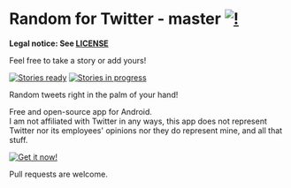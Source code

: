 Random for Twitter - master [![!](https://travis-ci.org/stoyicker/Twizer.svg?branch=master)](https://travis-ci.org/stoyicker/Twizer)
=======

**Legal notice: See [LICENSE](https://raw.githubusercontent.com/Stoyicker/Twizer/master/LICENSE "LICENSE")**

Feel free to take a story or add yours!

[![Stories ready](https://badge.waffle.io/Stoyicker/Twizer.png?label=ready&title=Ready)](https://waffle.io/Stoyicker/Twizer)
[![Stories in progress](https://badge.waffle.io/Stoyicker/Twizer.png?label=in%20progress&title=In%20Progress)](https://waffle.io/Stoyicker/Twizer)

Random tweets right in the palm of your hand!

Free and open-source app for Android.
<br>
I am not affiliated with Twitter in any ways, this app does not represent Twitter nor its
employees' opinions nor they do represent mine, and all that stuff.

[![Get it now!](http://developer.android.com/images/brand/en_generic_rgb_wo_60.png "Get it now!")](https://play.google.com/store/apps/details?id=org.twizer.android)

Pull requests are welcome.
